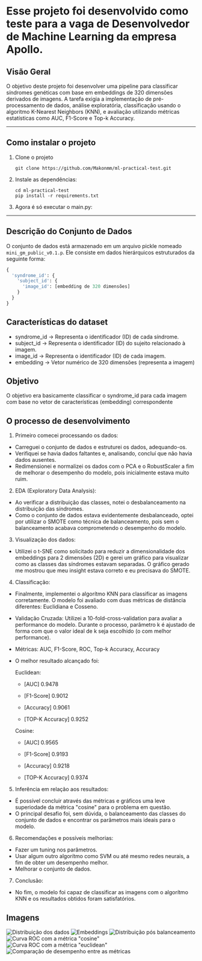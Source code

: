 # Esse projeto foi desenvolvido como teste para a vaga de Desenvolvedor de Machine Learning da empresa Apollo.

## Visão Geral

O objetivo deste projeto foi desenvolver uma pipeline para classificar síndromes genéticas com base em embeddings de 320 dimensões derivados de imagens. 
A tarefa exigia a implementação de pré-processamento de dados, análise exploratória, classificação usando o algoritmo K-Nearest Neighbors (KNN), e avaliação utilizando métricas estatísticas como AUC, F1-Score e Top-k Accuracy.

---

## Como instalar o projeto


1. Clone o projeto

   ```shell
   git clone https://github.com/Makonmm/ml-practical-test.git
   ```
2. Instale as dependências:

   ```shell
   cd ml-practical-test
   pip install -r requirements.txt

   ```

3. Agora é só executar o main.py:

---

## Descrição do Conjunto de Dados

O conjunto de dados está armazenado em um arquivo pickle nomeado `mini_gm_public_v0.1.p`. Ele consiste em dados hierárquicos estruturados da seguinte forma:

```python
{
  'syndrome_id': {
    'subject_id': {
      'image_id': [embedding de 320 dimensões]
    }
  }
}

```

## Características do dataset

* syndrome_id -> Representa o identificador (ID) de cada síndrome.
* subject_id -> Representa o identificador (ID) do sujeito relacionado à imagem.
* image_id -> Representa o identificador (ID) de cada imagem.
* embedding -> Vetor numérico de 320 dimensões (representa a imagem)


## Objetivo

O objetivo era basicamente classificar o syndrome_id para cada imagem com base no vetor de características (embedding) correspondente

## O processo de desenvolvimento

1. Primeiro comecei processando os dados:

* Carreguei o conjunto de dados e estruturei os dados, adequando-os.
* Verifiquei se havia dados faltantes e, analisando, concluí que não havia dados ausentes.
* Redimensionei e normalizei os dados com o PCA e o RobustScaler a fim de melhorar o desempenho do modelo, pois inicialmente estava muito ruim.

2. EDA (Exploratory Data Analysis):

* Ao verificar a distribuição das classes, notei o desbalanceamento na distribuição das síndromes.
* Como o conjunto de dados estava evidentemente desbalanceado, optei por utilizar o SMOTE como técnica de balanceamento, pois sem o balanceamento acabava comprometendo o desempenho do modelo.

3. Visualização dos dados:

* Utilizei o t-SNE como solicitado para reduzir a dimensionalidade dos embeddings para 2 dimensões (2D) e gerei um gráfico para visualizar como as classes das síndromes estavam separadas. O gráfico gerado me mostrou que meu insight estava correto e eu precisava do SMOTE.

4. Classificação:

* Finalmente, implementei o algorítmo KNN para classificar as imagens corretamente. O modelo foi avaliado com duas métricas de distância diferentes: Euclidiana e Cosseno.

* Validação Cruzada: Utilizei a 10-fold-cross-validation para avaliar a performance do modelo. Durante o processo,  parâmetro k é ajustado de forma com que o valor ideal de k seja escolhido (o com melhor performance).

* Métricas: AUC, F1-Score, ROC, Top-k Accuracy, Accuracy

* O melhor resultado alcançado foi:

    Euclidean: 
    * [AUC]  0.9478

    * [F1-Score] 0.9012

    * [Accuracy]  0.9061

    * [TOP-K Accuracy] 0.9252

    Cosine: 
    * [AUC] 0.9565

    * [F1-Score] 0.9193

    * [Accuracy] 0.9218

    * [TOP-K Accuracy] 0.9374

5. Inferência em relação aos resultados:

* É possível concluir através das métricas e gráficos uma leve superiodade da métrica "cosine" para o problema em questão.
* O principal desafio foi, sem dúvida, o balanceamento das classes do conjunto de dados e encontrar os parâmetros mais ideais para o modelo.

6. Recomendações e possíveis melhorias:

* Fazer um tuning nos parâmetros.
* Usar algum outro algorítmo como SVM ou até mesmo redes neurais, a fim de obter um desempenho melhor.
* Melhorar o conjunto de dados.

7. Conclusão:

* No fim, o modelo foi capaz de classificar as imagens com o algorítmo KNN e os resultados obtidos foram satisfatórios.

## Imagens
![Distribuição dos dados](images/distribution.png)
![Embeddings](images/embeddings-tsne.png)
![Distribuição pós balanceamento](images/distributionSMOTE.png)
![Curva ROC com a métrica "cosine"](images/ROC-cosine.png)
![Curva ROC com a métrica "euclidean"](images/ROC-euclidean.png)
![Comparação de desempenho entre as métricas](images/comparison.png)





